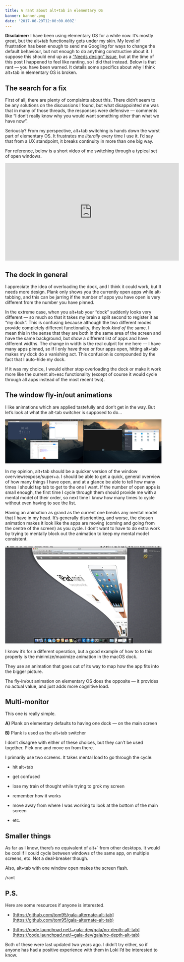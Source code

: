 ```yaml
---
title: A rant about alt+tab in elementary OS
banner: banner.png
date: '2017-06-29T12:00:00.000Z'
---
```


**Disclaimer:** I have been using elementary OS for a while now. It’s mostly
great, but the alt+tab functionality gets under my skin. My level of
frustration has been enough to send me Googling for ways to change the default
behaviour, but not enough to do anything constructive about it. I suppose this
should end up as a [“Needs design”
issue](https://github.com/search?utf8=%E2%9C%93&q=is%3Aopen+is%3Aissue+user%3Aelementary+label%3A%22Needs+Design%22),
but at the time of this post I happened to feel like ranting, so I did that
instead. Below is that rant — you have been warned. It details some specifics
about why I think alt+tab in elementary OS is broken.

## The search for a fix

First of all, there are plenty of complaints about this. There didn’t seem to
be any solutions on the discussions I found, but what disappointed me was that
in many of those threads, the responses were defensive — comments like “I don’t
really know why you would want something other than what we have now”.

Seriously? From my perspective, alt+tab switching is hands down the worst part
of elementary OS. It frustrates me *literally* every time I use it. I’d say
that from a UX standpoint, it breaks continuity in more than one big way.

For reference, below is a short video of me switching through a typical set of
open windows.

<center><iframe width="560" height="315"
src="https://www.youtube.com/embed/ta7itUYlLvk" frameborder="0"
allowfullscreen></iframe></center>

## The dock in general

I appreciate the idea of overloading the dock, and I think it could work, but
It needs more design. Plank only shows you the currently open apps while
alt-tabbing, and this can be jarring if the number of apps you have open is
very different from the number you have pinned.

In the extreme case, when you alt+tab your “dock” suddenly looks very different
— so much so that it takes my brain a split second to register it as “my dock”.
This is confusing because although the two different modes provide completely
different functionality, they look *kind of* the same. I mean this in the sense
that they are both in the same area of the screen and have the same background,
but show a different list of apps and have different widths. The change in
width is the real culprit for me here — I have many apps pinned, so if I only
have three or four apps open, hitting alt+tab makes my dock do a vanishing act.
This confusion is compounded by the fact that I auto-hide my dock.

If it was my choice, I would either stop overloading the dock or make it work
more like the current alt+esc functionality (except of course it would cycle
through all apps instead of the most recent two).

## The window fly-in/out animations

I like animations which are applied tastefully and don’t get in the way. But
let’s look at what the alt-tab switcher is supposed to do…

![Window overview via super+a](super-a.png "Window overview via super+a")

In my opinion, alt+tab should be a quicker version of the window
overview/expose/super+a. I should be able to get a quick, general overview of
how many things I have open, and at a glance be able to tell how many times I
should tap tab to get to the one I want. If the number of open apps is small
enough, the first time I cycle through them should provide me with a mental
model of their order, so next time I know how many times to cycle without even
having to see the list.

Having an animation as grand as the current one breaks any mental model that I
have in my head. It’s generally disorienting, and worse, the chosen animation
makes it look like the apps are moving (coming and going from the centre of the
screen) as you cycle. I don’t want to have to do extra work by trying to
mentally block out the animation to keep my mental model consistent.

![Minimize on MacOS](macos-minimize.jpg)

I know it’s for a different operation, but a good example of how to to this
properly is the minimize/maximize animation in the macOS dock.

They use an animation that goes out of its way to map how the app fits into the
bigger picture.

The fly-in/out animation on elementary OS does the opposite — it provides no
actual value, and just adds more cognitive load.

## Multi-monitor

This one is really simple.

**A)** Plank on elementary defaults to having one dock — on the main screen

**B)** Plank is used as the alt+tab switcher

I don’t disagree with either of these choices, but they can’t be used together.
Pick one and move on from there.

I primarily use two screens. It takes mental load to go through the cycle:

* hit alt+tab

* get confused

* lose my train of thought while trying to grok my screen

* remember how it works

* move away from where I was working to look at the bottom of the main screen

* etc.

## Smaller things

As far as I know, there’s no equivalent of alt+\` from other desktops. It would
be cool if I could cycle between windows of the same app, on multiple screens,
etc. Not a deal-breaker though.

Also, alt+tab with one window open makes the screen flash.

/rant

## P.S.

Here are some resources if anyone is interested.

* [https://github.com/tom95/gala-alternate-alt-tab](https://github.com/tom95/gala-alternate-alt-tab)

* [https://code.launchpad.net/~gala-dev/gala/no-depth-alt-tab](https://code.launchpad.net/~gala-dev/gala/no-depth-alt-tab)

Both of these were last updated two years ago. I didn’t try either, so if
anyone has had a positive experience with them in Loki I’d be interested to
know.
